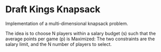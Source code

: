 # Draft Kings Knapsack
Implementation of a multi-dimensional knapsack problem.

The idea is to choose N players within a salary budget (s) such that the average points per game (p) is Maximized:
The two constraints are the salary limit, and the N number of players to select.



